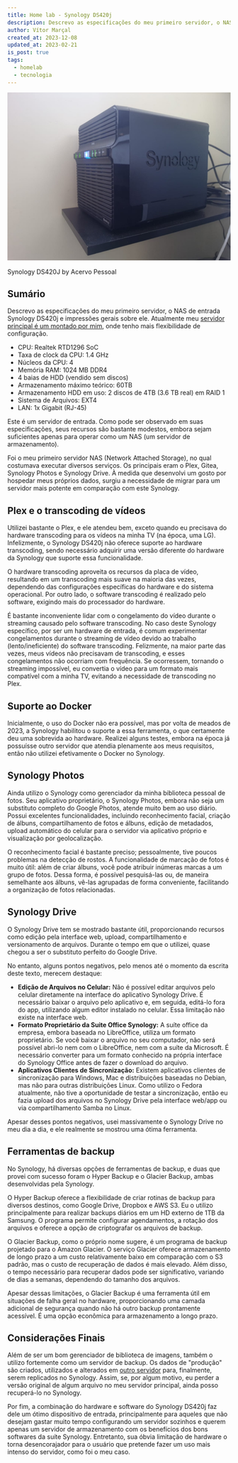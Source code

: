 ```yaml
---
title: Home lab - Synology DS420j
description: Descrevo as especificações do meu primeiro servidor, o NAS de entrada Synology DS420j e impressões gerais sobre ele
author: Vítor Marçal
created_at: 2023-12-08
updated_at: 2023-02-21
is_post: true
tags:
  - homelab
  - tecnologia
---
```


![Home lab - Synology DS420j](img/home-lab-synology.jpeg)

Synology DS420J by Acervo Pessoal

## Sumário
Descrevo as especificações do meu primeiro servidor, o NAS de entrada Synology DS420j e impressões gerais sobre ele. Atualmente meu [servidor principal é um montado por mim](https://www.marcal.dev/meu-segundo-homelab-montado/), onde tenho mais flexibilidade de configuração.

*   CPU: Realtek RTD1296 SoC
*   Taxa de clock da CPU: 1.4 GHz
*   Núcleos da CPU: 4
*   Memória RAM: 1024 MB DDR4
*   4 baias de HDD (vendido sem discos)
*   Armazenamento máximo teórico: 60TB
*   Armazenamento HDD em uso: 2 discos de 4TB (3.6 TB real) em RAID 1
*   Sistema de Arquivos: EXT4
*   LAN: 1x Gigabit (RJ-45)

Este é um servidor de entrada. Como pode ser observado em suas especificações, seus recursos são bastante modestos, embora sejam suficientes apenas para operar como um NAS (um servidor de armazenamento).

Foi o meu primeiro servidor NAS (Network Attached Storage), no qual costumava executar diversos serviços. Os principais eram o Plex, Gitea, Synology Photos e Synology Drive. À medida que desenvolvi um gosto por hospedar meus próprios dados, surgiu a necessidade de migrar para um servidor mais potente em comparação com este Synology.

## Plex e o transcoding de vídeos

Utilizei bastante o Plex, e ele atendeu bem, exceto quando eu precisava do hardware transcoding para os vídeos na minha TV (na época, uma LG). Infelizmente, o Synology DS420j não oferece suporte ao hardware transcoding, sendo necessário adquirir uma versão diferente do hardware da Synology que suporte essa funcionalidade.

O hardware transcoding aproveita os recursos da placa de vídeo, resultando em um transcoding mais suave na maioria das vezes, dependendo das configurações específicas do hardware e do sistema operacional. Por outro lado, o software transcoding é realizado pelo software, exigindo mais do processador do hardware.

É bastante inconveniente lidar com o congelamento do vídeo durante o streaming causado pelo software transcoding. No caso deste Synology específico, por ser um hardware de entrada, é comum experimentar congelamentos durante o streaming de vídeo devido ao trabalho (lento/ineficiente) do software transcoding. Felizmente, na maior parte das vezes, meus vídeos não precisavam de transcoding, e esses congelamentos não ocorriam com frequência. Se ocorressem, tornando o streaming impossível, eu convertia o vídeo para um formato mais compatível com a minha TV, evitando a necessidade de transcoding no Plex.

## Suporte ao Docker

Inicialmente, o uso do Docker não era possível, mas por volta de meados de 2023, a Synology habilitou o suporte a essa ferramenta, o que certamente deu uma sobrevida ao hardware. Realizei alguns testes, embora na época já possuísse outro servidor que atendia plenamente aos meus requisitos, então não utilizei efetivamente o Docker no Synology.

## Synology Photos

Ainda utilizo o Synology como gerenciador da minha biblioteca pessoal de fotos. Seu aplicativo proprietário, o Synology Photos, embora não seja um substituto completo do Google Photos, atende muito bem ao uso diário. Possui excelentes funcionalidades, incluindo reconhecimento facial, criação de álbuns, compartilhamento de fotos e álbuns, edição de metadados, upload automático do celular para o servidor via aplicativo próprio e visualização por geolocalização.

O reconhecimento facial é bastante preciso; pessoalmente, tive poucos problemas na detecção de rostos. A funcionalidade de marcação de fotos é muito útil: além de criar álbuns, você pode atribuir inúmeras marcas a um grupo de fotos. Dessa forma, é possível pesquisá-las ou, de maneira semelhante aos álbuns, vê-las agrupadas de forma conveniente, facilitando a organização de fotos relacionadas.

## Synology Drive

O Synology Drive tem se mostrado bastante útil, proporcionando recursos como edição pela interface web, upload, compartilhamento e versionamento de arquivos. Durante o tempo em que o utilizei, quase chegou a ser o substituto perfeito do Google Drive.

No entanto, alguns pontos negativos, pelo menos até o momento da escrita deste texto, merecem destaque:

*   **Edição de Arquivos no Celular:** Não é possível editar arquivos pelo celular diretamente na interface do aplicativo Synology Drive. É necessário baixar o arquivo pelo aplicativo e, em seguida, editá-lo fora do app, utilizando algum editor instalado no celular. Essa limitação não existe na interface web.
*   **Formato Proprietário da Suite Office Synology:** A suíte office da empresa, embora baseada no LibreOffice, utiliza um formato proprietário. Se você baixar o arquivo no seu computador, não será possível abri-lo nem com o LibreOffice, nem com a suíte da Microsoft. É necessário converter para um formato conhecido na própria interface do Synology Office antes de fazer o download do arquivo.
*   **Aplicativos Clientes de Sincronização:** Existem aplicativos clientes de sincronização para Windows, Mac e distribuições baseadas no Debian, mas não para outras distribuições Linux. Como utilizo o Fedora atualmente, não tive a oportunidade de testar a sincronização, então eu fazia upload dos arquivos no Synology Drive pela interface web/app ou via compartilhamento Samba no Linux.

Apesar desses pontos negativos, usei massivamente o Synology Drive no meu dia a dia, e ele realmente se mostrou uma ótima ferramenta.

## Ferramentas de backup

No Synology, há diversas opções de ferramentas de backup, e duas que provei com sucesso foram o Hyper Backup e o Glacier Backup, ambas desenvolvidas pela Synology.

O Hyper Backup oferece a flexibilidade de criar rotinas de backup para diversos destinos, como Google Drive, Dropbox e AWS S3. Eu o utilizo principalmente para realizar backups diários em um HD externo de 1TB da Samsung. O programa permite configurar agendamentos, a rotação dos arquivos e oferece a opção de criptografar os arquivos de backup.

O Glacier Backup, como o próprio nome sugere, é um programa de backup projetado para o Amazon Glacier. O serviço Glacier oferece armazenamento de longo prazo a um custo relativamente baixo em comparação com o S3 padrão, mas o custo de recuperação de dados é mais elevado. Além disso, o tempo necessário para recuperar dados pode ser significativo, variando de dias a semanas, dependendo do tamanho dos arquivos.

Apesar dessas limitações, o Glacier Backup é uma ferramenta útil em situações de falha geral no hardware, proporcionando uma camada adicional de segurança quando não há outro backup prontamente acessível. É uma opção econômica para armazenamento a longo prazo.

## Considerações Finais

Além de ser um bom gerenciador de biblioteca de imagens, também o utilizo fortemente como um servidor de backup. Os dados de "produção" são criados, utilizados e alterados em [outro servidor](https://www.marcal.dev/meu-segundo-homelab-montado/) para, finalmente, serem replicados no Synology. Assim, se, por algum motivo, eu perder a versão original de algum arquivo no meu servidor principal, ainda posso recuperá-lo no Synology.

Por fim, a combinação do hardware e software do Synology DS420j faz dele um ótimo dispositivo de entrada, principalmente para aqueles que não desejam gastar muito tempo configurando um servidor sozinhos e querem apenas um servidor de armazenamento com os benefícios dos bons softwares da suíte Synology. Entretanto, sua óbvia limitação de hardware o torna desencorajador para o usuário que pretende fazer um uso mais intenso do servidor, como foi o meu caso.